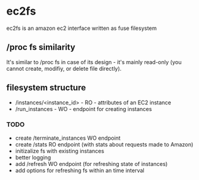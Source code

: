 # ec2fs 

ec2fs is an amazon ec2 interface written as fuse filesystem

## /proc fs similarity 

It's similar to /proc fs in case of its design - it's mainly read-only (you cannot create, modifiy, or delete file directly).

## filesystem structure

- /instances/\<instance\_id> - RO - attributes of an EC2 instance
- /run\_instances - WO - endpoint for creating instances

### TODO
- create /terminate\_instances WO endpoint
- create /stats RO endpoint (with stats about requests made to Amazon)
- initizalize fs with existing instances
- better logging
- add /refresh WO endpoint (for refreshing state of instances)
- add options for refreshing fs within an time interval
